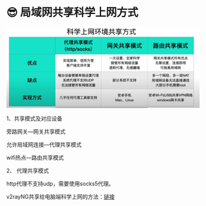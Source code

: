 # 😎 局域网共享科学上网方式

<img src=".gitbook/assets/image (1) (1) (1).png" alt="" data-size="original">

1、共享模式及对应设备

旁路网关—网关共享模式

允许局域网连接—代理共享模式

wifi热点—路由共享模式

2、 代理共享模式

http代理不支持udp，需要使用socks5代理。

v2rayNG共享给电脑端科学上网的方法：[链接](https://github.com/v2ray/v2ray-core/issues/210#issuecomment-1265289557)

